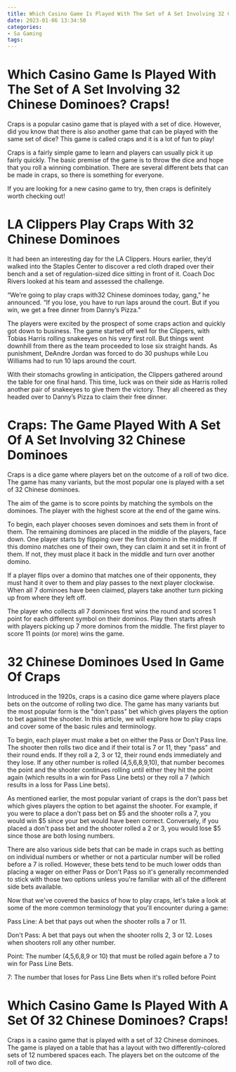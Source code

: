```yaml
---
title: Which Casino Game Is Played With The Set of A Set Involving 32 Chinese Dominoes Craps!
date: 2023-01-06 13:34:50
categories:
- Sa Gaming
tags:
---
```



#  Which Casino Game Is Played With The Set of A Set Involving 32 Chinese Dominoes? Craps!

 Craps is a popular casino game that is played with a set of dice. However, did you know that there is also another game that can be played with the same set of dice? This game is called craps and it is a lot of fun to play!

Craps is a fairly simple game to learn and players can usually pick it up fairly quickly. The basic premise of the game is to throw the dice and hope that you roll a winning combination. There are several different bets that can be made in craps, so there is something for everyone.

If you are looking for a new casino game to try, then craps is definitely worth checking out!

#  LA Clippers Play Craps With 32 Chinese Dominoes

It had been an interesting day for the LA Clippers. Hours earlier, they’d walked into the Staples Center to discover a red cloth draped over their bench and a set of regulation-sized dice sitting in front of it. Coach Doc Rivers looked at his team and assessed the challenge.

“We’re going to play craps with32 Chinese dominoes today, gang,” he announced. “If you lose, you have to run laps around the court. But if you win, we get a free dinner from Danny’s Pizza.”

The players were excited by the prospect of some craps action and quickly got down to business. The game started off well for the Clippers, with Tobias Harris rolling snakeeyes on his very first roll. But things went downhill from there as the team proceeded to lose six straight hands. As punishment, DeAndre Jordan was forced to do 30 pushups while Lou Williams had to run 10 laps around the court.

With their stomachs growling in anticipation, the Clippers gathered around the table for one final hand. This time, luck was on their side as Harris rolled another pair of snakeeyes to give them the victory. They all cheered as they headed over to Danny’s Pizza to claim their free dinner.

#  Craps: The Game Played With A Set Of A Set Involving 32 Chinese Dominoes

 Craps is a dice game where players bet on the outcome of a roll of two dice. The game has many variants, but the most popular one is played with a set of 32 Chinese dominoes.

The aim of the game is to score points by matching the symbols on the dominoes. The player with the highest score at the end of the game wins.

To begin, each player chooses seven dominoes and sets them in front of them. The remaining dominoes are placed in the middle of the players, face down. One player starts by flipping over the first domino in the middle. If this domino matches one of their own, they can claim it and set it in front of them. If not, they must place it back in the middle and turn over another domino.

If a player flips over a domino that matches one of their opponents, they must hand it over to them and play passes to the next player clockwise. When all 7 dominoes have been claimed, players take another turn picking up from where they left off.

The player who collects all 7 dominoes first wins the round and scores 1 point for each different symbol on their dominos. Play then starts afresh with players picking up 7 more dominos from the middle. The first player to score 11 points (or more) wins the game.

#  32 Chinese Dominoes Used In Game Of Craps

Introduced in the 1920s, craps is a casino dice game where players place bets on the outcome of rolling two dice. The game has many variants but the most popular form is the "don't pass" bet which gives players the option to bet against the shooter. In this article, we will explore how to play craps and cover some of the basic rules and terminology.

To begin, each player must make a bet on either the Pass or Don't Pass line. The shooter then rolls two dice and if their total is 7 or 11, they "pass" and their round ends. If they roll a 2, 3 or 12, their round ends immediately and they lose. If any other number is rolled (4,5,6,8,9,10), that number becomes the point and the shooter continues rolling until either they hit the point again (which results in a win for Pass Line bets) or they roll a 7 (which results in a loss for Pass Line bets).

As mentioned earlier, the most popular variant of craps is the don't pass bet which gives players the option to bet against the shooter. For example, if you were to place a don't pass bet on  $5 and the shooter rolls a 7, you would win $5 since your bet would have been correct. Conversely, if you placed a don't pass bet and the shooter rolled a 2 or 3, you would lose $5 since those are both losing numbers.

There are also various side bets that can be made in craps such as betting on individual numbers or whether or not a particular number will be rolled before a 7 is rolled. However, these bets tend to be much lower odds than placing a wager on either Pass or Don't Pass so it's generally recommended to stick with those two options unless you're familiar with all of the different side bets available.

Now that we've covered the basics of how to play craps, let's take a look at some of the more common terminology that you'll encounter during a game:

Pass Line: A bet that pays out when the shooter rolls a 7 or 11.

Don't Pass: A bet that pays out when the shooter rolls 2, 3 or 12. Loses when shooters roll any other number.

Point: The number (4,5,6,8,9 or 10) that must be rolled again before a 7 to win for Pass Line Bets.


7: The number that loses for Pass Line Bets when it's rolled before Point

#  Which Casino Game Is Played With A Set Of 32 Chinese Dominoes? Craps!

Craps is a casino game that is played with a set of 32 Chinese dominoes. The game is played on a table that has a layout with two differently-colored sets of 12 numbered spaces each. The players bet on the outcome of the roll of two dice.